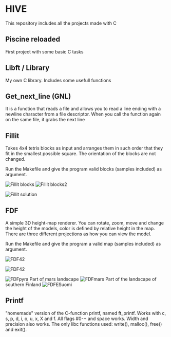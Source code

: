 # HIVE
This repository includes all the projects made with C

## Piscine reloaded
First project with some basic C tasks

## Libft / Library
My own C library. Includes some usefull functions

## Get_next_line (GNL)
It is a function that reads a file and allows you to read a line ending with a newline character from a file descriptor. When you call the function again on the same file, it grabs the next line

## Fillit

Takes 4x4 tetris blocks as input and arranges them in such order that they fit in the smallest possible square.
The orientation of the blocks are not changed.

Run the Makefile and give the program valid blocks (samples included) as argument.

![Fillit blocks](https://lh3.googleusercontent.com/s3kaqftE3CuwR82NQRfQScm7a0JDVmBxiTCu5V-gNoKSuVnvnzvhE9EQk_OxfKarGtKQaDFZqyzGi3rZ56RMAVlCt5k7EAVFmc8k5CV-UhmrwDs0EPABx5OTPEFPYT-XpVgtPr6dkCYT5ucNBc_XsQ_SqW02hCBcR8IsU7F282TF_5f3KZbGcdC89dZon1fOkkdPgb1zp7If5w-aLQxmaISu86BQQtU9lRcevdRquhD91abzeSGvkka-Ap-sdxsVpO1K7TqAQXwG-i638LtXUbA3G7CwfjvTZHD_nl0nE4oLhrmW9ZQm-IdIJLM0g_OUxnTyfmBjV2EjFFleoA13dtkHfGC3yOrNicJsXXwJQm04qCggyVlwTuZ4JiglDNJohifPc__3Uaa7T7Dfcy1lhl9QTSvpnUNZFmndmUGY0WjOCxb6uyu02IIin4Uu2X0OL5l_k-4jrQiLR9j68J4W8TH_H_i076L_RT_QU-zUXIqoVQZ_hUcqw1vfzF4DGYWC72v4OSBkeZrTltPbEdClHTxaL7VPAhuqbaNjqABv3-qF6ebivNVmpPteX4JVAEFGEhUFfxget47mfje2DkYmzGIoEKD8dEg5_SaTdd7v_1JlKnc4YZ2k1hefzY0BswJt7Z8zvXTJ_A1LZLvXfe6Ar_DrVIOt1IzIX5ghABVvliq9I-x4wth_aGg6xJFpTQ=w257-h948-no?authuser=0)
![Fillit blocks2](https://lh3.googleusercontent.com/-OMgllCqWEJkU_GGzwAjrHkslLXiNG6ULZDnRm16HkkxG8CGAj_YZrT-NWy1i18VcKhXFXISktM2Be6t5Z6sB9glrwEAgeCjgVQ1NkkvABqdrHTwedShy72wRdcUUwpwi7Ky61wdVpvUwAiEiDgPezSzqHLKZK7CfUBXwC_txNPIIyQBrijg34t-jyc9BBrrrEnm_lPc_HpgfQvC1IGOk3WOU_E05CDDOnPU0z1pLb79UcwIQSgrba975z08NBMTf7ZwZ_LEjzfEebbKIGJPWv04wdz_zsEsY0WQNYIZrT1SmtBQ_kqQTjQ6qN43N38v3hIxyF5OhD7bj6QAMzzADBPLW2vhZySlVrGgBPkIuRdtdtuFohvYcEECtkpD0FxwJhAFjbswaHDZyISmv1msFx53q8gIZPOZ2_aWd39tl2R6NYdGeRqpY17gByLNlQAiLqru6b1GYtqGZJDgHUrDG6BDb7-Y6rkBvb3ppzn26zNTiPETpFpafzl1X_GMykjQ4gq8mulB6mrzxobHiTWoE3zo8cmzDGABSDyFDFJeTiCMq9CfCj7uhjWKcpkHmFf12vThyghMsghubveOqyMMYZLoLlLIHpZ05NUmvmp863u6NxKY3IkicFEFAT7m55atzkQePM5j3QRFkGCctB4jXiRr_XQ_YidVpoLTMGuJuNhrKXi0v2V97eHCKD3ARw=w173-h948-no?authuser=0)

![Fillit solution](https://lh3.googleusercontent.com/C1NLpRgm5QGAOgQegQ3nvopYSZCjjXXeWho2Y0hjF7BxU5bV-zL-PqRSEASVA4-da8fgjSzFqW4E7Qdv-RWXH2P_vz5M0BOGimAsS3JybU8qx5cFDopOA0pZf0HVwtQJtHxf2NcehD9MqGFcFBx82AWGHy-9eTFSrifFdN43Vzi50SUrSxjHMRVuXvLzNyaFbyv8yi1rNdDOq_nRJUmLyGfqGeWQ7XWuyuopuLC2-UYmmYrMG4afod12iNTsHUS00HkJWBkcH5V-S5QFZh_Wm-zHfdDICYbxY7Qh0wk7UQ07q_f1t5rPI8_9EVQohEBq6QS4v4tOcsTOUcuurk00BopbDhamEJ4wLsDMrXfoZOJ2uptIrAQUnjfadKYUsyt3jUGIAjPf-YbbM0elH4wYhl6VGN0cA5lcn0YkDljDxMZewN0pDGBXWp_9epTIzezwD-Yz9ElRnUUEHWNkkiVuQveEP2WZj4rbHrX7IUQKhNZw4hVqEzgsO57KP06zQ5Nc3nn23Yi1YQWmWWiu90JHTMbu9lEK3_2f9r965w0_Gn9mszGpYrDsnj-_xGaI4Z16LyCw2WtI1Tw_idnmLYRQxzJKd_F5C3DOWOpEiJ6R41lnv2opriQiqgyzcCN9tSBS8s7gwY7-bPAc2PLhjyYsgIA0dVl-MVeEDhQ_uZYNTo9PiHzCDsYhQE89gujCJQ=w527-h322-no?authuser=0)

## FDF

A simple 3D height-map renderer. You can rotate, zoom, move and change the height of the models, color is defined by relative height in the map. There are three different projections as how you can view the model.

Run the Makefile and give the program a valid map (samples included) as argument.

![FDF42](https://lh3.googleusercontent.com/nNO8zE06Q9YuHN_IwBIzrO8xrfTL9D7Wqv5ZhZTvBZCi9pdC1vMr_Ls7D0KeGjmJsAgwzhb0Wt-cNE-KX_JXXoS9KDKO_yR__aaJLYo5hZY2geKzJPgM9Yzi9Dt52LbdXE-WTVOtrkjvWUnE8UzpUvh2zgn3QG_6ZJuYBJ39PF1DIv6uYvgLouzJQGJyhGN2yWYlLxUdlCkPD1rXetTTSr4t_08mVphPTO-f0dtVmdsSWlOT7kQXXPjczzEEUWqJ1f_ExR16RRVgvszYIpwMZZy4WoxxvvFg4ptEVIu5pFBLoXz47ikH9By5RK9z-xx91EhkUfMYXvOODeBzDZl5kuRIhRXxfmnVaBLsbF90950Lu61paBZJPS795hCO4SNEcRBoQttUjJjdMTayW2H5p4Y2jopc-63sU5GWebqZjyELpK7C4vEnKyiF1Fl5kaz_rRG9YhTVyyop6X5Kwap64LLXjZTYTnBttWJvoCz2eDABnSwwHcHr0FbAuiw_As2wXXO-fzpU_RB3DNq_uF_lk5FiidG7XMaHhW2k-Mn7vUwK-nHwL-xFed-pRli_ImfZCRu68ZYtWGDFumJ3XqkhJWZdOHqRWEX5ny-r6S8RwCO9x7zalYvKHYhhlo2kzyPX3zKK6HH-ufyJUcNg7lLYMas56VnRwQoaWBmmjT6lbfYAgNgO1RfsgkzxknYPpA=w1186-h708-no?authuser=0)

![FDF42](https://lh3.googleusercontent.com/_q0xWXtzkz5QLCNldLj2XZkxglCHh6_Sz98DbcNBDSN8fV_lbDZ3ZPI5gz5tuvUykKEYN7fR15Ea78MSOr3pzGuePyx-WgWpSrqQZffxApmwB9eEsMEonj7mg5kCUO9MIPNds73o_DdK0YVJgCjtVxok9XnBKcnFtoQJzkWli5J5k_66dcXjrrvWfAm3estIuiz--Esh3TreRVM2h3Pqbn6Syf66C5trvT_wrQD5XFI2RtSm14t9sKP2w1PXG_sBix-kI3L7snQSc6m5n_Kl8GUjCIUoF64Br0jgNYRD8wKIzpidCKOsJQolaOorJwejO7byzdMsmDUxEOdP-h8Cy48MO4klL1BFOT8W9Gyt4iMVpzzWzPxEjQKK83VQxzHJDtkc1oOJsdgOznlUPKnWYVjZlinZ9sO9AfGBH1govdSPh6Ze_Xldh4Ox6Pl6lZgT8jL-Xx3aEdJrzXbb-wIRbehPibZ9-wRtoILe3Bu360Mydo3vZ3X9ZS35QzL_Ev-t1IDTZgD5OibT_Bn9RVGFhqxDyHXs2CK5yvLTNVVU2ezxAGKdXJvF9bRnUlD9VezWRMCU4jXarYnfJ4ddAUSRw6MwL5GWT0lSND4xL-j5oC6HqnbqCCipj5Qtkl_BIGL0FzVgRmugM0BIW1eqlqgr-eMTiHw1pHl0bVyWHvLnXlGLWV8TCbsJ6udXrRduvA=w1186-h857-no?authuser=0)

![FDFpyra](https://lh3.googleusercontent.com/R4Etaibf_inFsgdu2bFiyboTAoPseiXRHNDM3bIt9kgWxOdubXJQ0DdUEn3aoYJNTjoJnl5khbgzpR8OZgm5ca_AEgK-3gt-VkXS-TLH9uDBiShAciF6LXdcVHWH1pz4kr-hCeLrO36ktVq1iiLLxFJun1Yk96H-p27htT6EGwpXGyme-mkhxMCWQH1kRuM9PvcsBAbCi_5UA6_dgp7Og_uQyC1ZFBrXKglbxMNSdI678wO4j586JK7KciAVf8_YcG1OaZMeZ6BPksMID6zOebD2NO7iwuinNehgRGnVMePqhO7id-b75Pz9ZBauwPHAvklH5sHHiko1okLy-VDkBAdEQC1jyjcg7D-98gsKIUbEH7JOUo15nBYs8p1fmghv6qN4okauJQdmLNCT_sTERyH2dhEfOvewEt4_S1AOVZxEzdOZdIGhrSz97SFHR4CvB2R8vwRs6ManNpk3r6eEL_NcUkZ7K5SFr-WmuVVPA79cGbY3BErg49hIeDm8lYSWuRIlnSdaQ2nQH8GEKz_aROj0fYj5USHVVvEuygfmNB23e0zcpVYqg3ndXdfdGrO341jryOt91jGVdAkuUwShMj28P4UEWF-YwdUd4cAJNoJxea1LYvTFj6hK_NaGWyX-HsQ2BBev8Q0npQdqB70-2YtUw4eEfHRNe6vqvWGxrSAvLDkXAdzYnAZGqDrmJA=w593-h337-no?authuser=0)
Part of mars landscape
![FDFmars](https://lh3.googleusercontent.com/L3CtqnnERgffFdAxay5AThbB-ZRwLM1vgwvFGv2yFer2tVPy2bldUqwMoyyOP8yx_mDTjRc2Fjdr3PxTeQ-5W6aSbwwAvTN-smgpkvWMbSHSzhkbjqAULo4aCvN5OM1JtQ86N3fj1GjUMOXqtWReMC1GVWtOM3dS0AaTWJ-3dCiA3AUl1P1DW_GH0G35ewdUS4fqnk0pbP9fBMYAJVuywjeVofRhkUG3946dm3NLIZ1U-xPoASrW1N0Lp71HLcj_iDEIRs7UtiDTcL3iFeU-WkeOXGgAZ73nwPJC_AkFicG1pdZwOKr4H8S6f1KLD27t_oM2eRhK4fRP1vIgbhqlhBn09woJM542b8ubPw1sE8DUFP8y7gR-dwXDX-u8xbhexDgQ5fo7J4SvMMGsBgjhVrYjucKypPlLit11zo1oyJG85LHK_abyVdUB0ONtPQkb_sKmzTDzEKCTdw8YIOSJtQ1VIAFFXDuivdAlz_PjXul6-ccet-ktP3WuLbt64sVjLjW5SdN0icU5oUSA48TPjmP4YZ8cWJEpVkARf44z43wZRIW-2wWZeZUtpUpNJ0LGFipOAz2MGzC2kyKfWLpCMBvofXD45GfL_Qp7m9Xp8e-2e2jLTXbd4F4MtJ25y8QdocMv3l5hrx6WkNBFU_hyjifn3oXahadXWlZNQuN4F-LjsbdSaNoCCcJ-9m9FSA=w1186-h528-no?authuser=0)
Part of the landscape of southern Finland
![FDFESuomi](https://lh3.googleusercontent.com/_MtSZEsUnKe8EcnUDn-3TV3iEXsOv2AyF7QdTh_5ddoIpyJUl-MjilkJC_9ax3G2nG-kxIIFRhDs4lskZbt2XQ0-HOEhKTZNXWeHoLIb_TzleIymnjOpq7pRv_yWd-FkaBFqyUTOXRGviVgb3ED_SYbFyJaJrgwQyAp2GEED1OBKZkayPFtR2F0J0wYiNh35YSaOe8kJVxQXpNSQUeSkIYvbyPhZhZwyFq3QYjTPJ_15yF1xFgDm7LZwaYFZb2LJuEU0a-5MzD5K-YzTFqNMb_21W-6ghv1LTRoxy4sc643akVCd2-_CeCkUSAR9CPbp8JogwAZDjF97LYv3rlSyWyQD54Ejd8pLOqLYblV8Xh1r1UN9wzphRasWs1qqrqxemcydRNZc8jlCyqcCkUNvLrUeSFMR1jipUo842MnS88RaFVOAGk7qYV2_NOMOnySjk9LfbGsQPrjJYxc-98yltwW_z1Gxg0KFbOxmVlgmnDJyelsEuEn9CQf0ZIsOk2sU-PWjdXm57NdAa9sVC_UchVbo9useWUT8lgZe_YFXcTU3QgcnHTme-acY3Uu2VEOU_-AsXdRolFB7mn4G4Fq3JNsSSfSuiE1XUF4T1NGYVhO6-oGo_U49RFy25IeHvkCvgDrf3ectT5f9er4l6YNs9dpS-GJ6q-YQdiGDE5QYxstwaMSTRDvYM6AbtAzLGw=w1186-h630-no?authuser=0)

## Printf

"homemade" version of the C-function printf, named ft_printf. Works with c, s, p, d, i, o, u, x, X and f. All flags #0-+ and space works. Width and precision also works. The only libc functions used: write(), malloc(), free() and exit().
